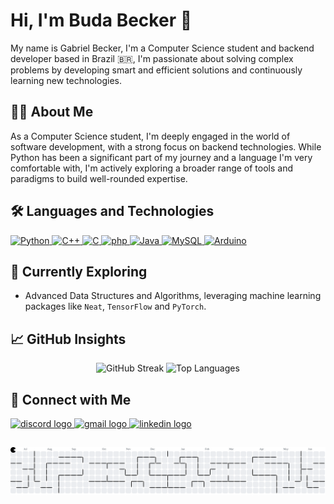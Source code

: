 # Hi, I'm Buda Becker 👋

<p align="left">
  My name is Gabriel Becker, I'm a Computer Science student and backend developer based in Brazil 🇧🇷, I'm passionate about solving complex problems by developing smart and efficient solutions and continuously learning new technologies.
</p>

## 👨‍💻 About Me

As a Computer Science student, I'm deeply engaged in the world of software development, with a strong focus on backend technologies. While Python has been a significant part of my journey and a language I'm very comfortable with, I'm actively exploring a broader range of tools and paradigms to build well-rounded expertise.

## 🛠️ Languages and Technologies

<p align="left">
  <a href="https://www.python.org" target="_blank" rel="noreferrer">
    <img src="https://skillicons.dev/icons?i=py" height="40" alt="Python" />
  </a>

  <a href="https://www.w3schools.com/cpp/" target="_blank" rel="noreferrer">
    <img src="https://skillicons.dev/icons?i=cpp" height="40" alt="C++" />
  </a>
  
  <a href="https://www.cprogramming.com/" target="_blank" rel="noreferrer">
    <img src="https://skillicons.dev/icons?i=c" height="40" alt="C" />
  </a>

  <a href="https://www.php.net/" target="_blank" rel="noreferrer">
    <img src="https://skillicons.dev/icons?i=php" height="40" alt="php" />
  </a>
  
  <a href="https://www.java.com" target="_blank" rel="noreferrer">
    <img src="https://skillicons.dev/icons?i=java" height="40" alt="Java" />
  </a>
  
  <a href="https://www.mysql.com/" target="_blank" rel="noreferrer">
    <img src="https://skillicons.dev/icons?i=mysql" height="40" alt="MySQL" />
  </a>
  
  <a href="https://www.arduino.cc/" target="_blank" rel="noreferrer">
    <img src="https://skillicons.dev/icons?i=arduino" height="40" alt="Arduino" />
  </a>
</p>

## 🔭 Currently Exploring

* Advanced Data Structures and Algorithms, leveraging machine learning packages like `Neat`, `TensorFlow` and `PyTorch`.

## 📈 GitHub Insights

<p align="center">
  <img src="https://streak-stats.demolab.com?user=BudaBecker&locale=en&mode=daily&theme=discord_old_blurple&hide_border=false&border_radius=5" height="140" alt="GitHub Streak" />
  <img src="https://github-readme-stats.vercel.app/api/top-langs?username=BudaBecker&locale=en&hide_title=false&layout=compact&card_width=350&langs_count=5&theme=discord_old_blurple&hide_border=false" height="140" alt="Top Languages" />
</p>

## 🔗 Connect with Me

<div align="left">
  <a href="http://discordapp.com/users/zzbuda" target="_blank">
    <img src="https://img.shields.io/static/v1?message=Discord&logo=discord&label=&color=7289DA&logoColor=white&labelColor=&style=for-the-badge" height="35" alt="discord logo"  />
  </a>
  <a href="mailto:gabriel.becker@sempreceub.com" target="_blank">
    <img src="https://img.shields.io/static/v1?message=Gmail&logo=gmail&label=&color=D14836&logoColor=white&labelColor=&style=for-the-badge" height="35" alt="gmail logo"  />
  </a>
  <a href="https://www.linkedin.com/in/gabriel-becker-cidral" target="_blank">
    <img src="https://img.shields.io/static/v1?message=LinkedIn&logo=linkedin&label=&color=0077B5&logoColor=white&labelColor=&style=for-the-badge" height="35" alt="linkedin logo"  />
  </a>
</div>

##

<p align="center">
  <picture>
    <source media="(prefers-color-scheme: dark)" srcset="https://raw.githubusercontent.com/BudaBecker/BudaBecker/output/pacman-contribution-graph-dark.svg">
    <source media="(prefers-color-scheme: light)" srcset="https://raw.githubusercontent.com/BudaBecker/BudaBecker/output/pacman-contribution-graph.svg">
    <img alt="Pacman Contribution Graph" src="https://raw.githubusercontent.com/BudaBecker/BudaBecker/output/pacman-contribution-graph.svg">
  </picture>
</p>
